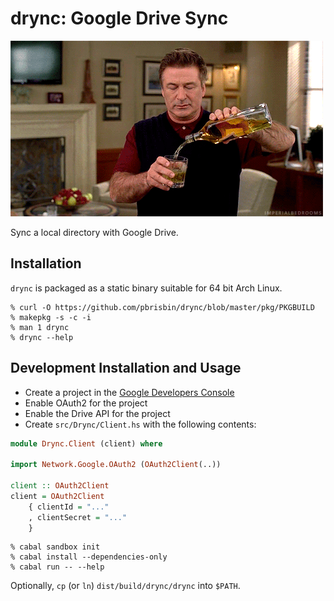 # drync: Google Drive Sync

![drynk](images/boozetime.gif)

Sync a local directory with Google Drive.

## Installation

`drync` is packaged as a static binary suitable for 64 bit Arch Linux.

```
% curl -O https://github.com/pbrisbin/drync/blob/master/pkg/PKGBUILD
% makepkg -s -c -i
% man 1 drync
% drync --help
```

## Development Installation and Usage

- Create a project in the [Google Developers Console][console]
- Enable OAuth2 for the project
- Enable the Drive API for the project
- Create `src/Drync/Client.hs` with the following contents:

```hs
module Drync.Client (client) where

import Network.Google.OAuth2 (OAuth2Client(..))

client :: OAuth2Client
client = OAuth2Client
    { clientId = "..."
    , clientSecret = "..."
    }
```

[console]: https://console.developers.google.com

```
% cabal sandbox init
% cabal install --dependencies-only
% cabal run -- --help
```

Optionally, `cp` (or `ln`) `dist/build/drync/drync` into `$PATH`.
